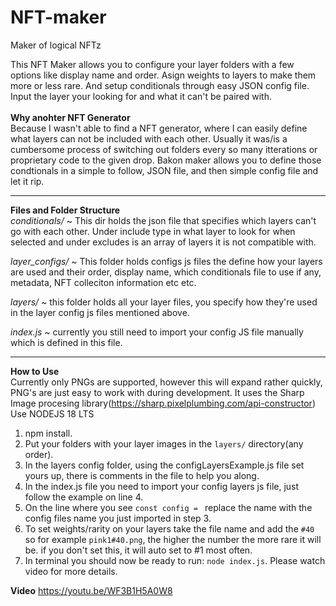 # NFT-maker
Maker of logical NFTz

This NFT Maker allows you to configure your layer folders with a few options like display name and order.
Asign weights to layers to make them more or less rare.
And setup conditionals through easy JSON config file. Input the layer your looking for and what it can't be paired with.
<br /><br />
**Why anohter NFT Generator**<br />
Because I wasn't able to find a NFT generator, where I can easily define what layers can not be included with each other. Usually it was/is a cumbersome process
of switching out folders every so many itterations or proprietary code to the given drop. Bakon maker allows you to define those condtionals in a simple to follow,
JSON file, and then simple config file and let it rip.
<hr />

**Files and Folder Structure**<br />
*conditionals/* ~ This dir holds the json file that specifies which layers can't go with each other. Under include type in what layer to look for when selected and under excludes is an array of layers it is not compatible with.

*layer_configs/* ~ This folder holds configs js files the define how your layers are used and their order, display name, which conditionals file to use if any, metadata, NFT colleciton information etc etc.

*layers/* ~ this folder holds all your layer files, you specify how they're used in the layer config js files mentioned above.

*index.js* ~ currently you still need to import your config JS file manually which is defined in this file.

<hr />

**How to Use**<br />
Currently only PNGs are supported, however this will expand rather quickly, PNG's are just easy to work with during development.
It uses the Sharp Image procesing library(https://sharp.pixelplumbing.com/api-constructor)
Use NODEJS 18 LTS

1) npm install.
1) Put your folders with your layer images in the `layers/` directory(any order).
2) In the layers config folder, using the configLayersExample.js file set yours up, there is comments in the file to help you along.
3) In the index.js file you need to import your config layers js file, just follow the example on line 4.
4) On the line where you see `const config = ` replace the name with the config files name you just imported in step 3.
5) To set weights/rarity on your layers take the file name and add the `#40` so for example `pink1#40.png`, the higher the number the more rare it will be.
   if you don't set this, it will auto set to #1 most often.
6) In terminal you should now be ready to run: `node index.js`.
Please watch video for more details.

**Video**
https://youtu.be/WF3B1H5A0W8
